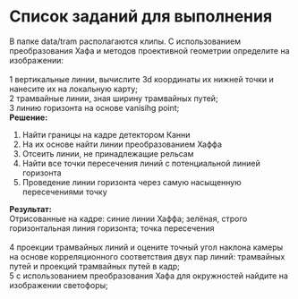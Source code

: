 # Список заданий для выполнения
В папке data/tram располагаются клипы. C использованием преобразования Хафа и методов проективной геометрии определите на изображении:<br />
<br />
1 вертикальные линии, вычислите 3d координаты их нижней точки и нанесите их на локальную карту;<br />
2 трамвайные линии, зная ширину трамвайных путей;<br />
3 линию горизонта на основе vanisihg point;<br />
**Решение:**<br />
1. Найти границы на кадре детектором Канни
2. На их основе найти линии преобразованием Хаффа
3. Отсеить линии, не принадлежащие рельсам
4. Найти все точки пересечения линий с потенциальной линией горизонта
5. Проведение линии горизонта через самую насыщенную пересечениями точку

**Результат:**<br />
Отрисованные на кадре: синие линии Хаффа; зелёная, строго горизонтальная линия горизонта; точка пересечения<br />
<br />
4 проекции трамвайных линий и оцените точный угол наклона камеры на основе корреляционного соответствия двух пар линий: трамвайных путей и проекций трамвайных путей в кадр;<br />
5 с использованием преобразования Хафа для окружностей найдите на изображении светофоры;<br />
